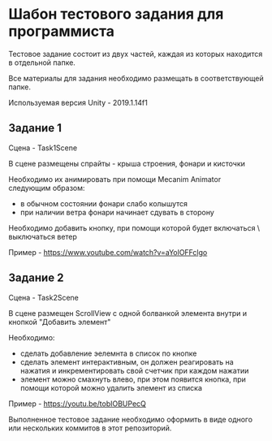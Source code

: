 # Шабон тестового задания для программиста

Тестовое задание состоит из двух частей, каждая из которых находится в отдельной папке.

Все материалы для задания необходимо размещать в соответствующей папке.

Используемая версия Unity - 2019.1.14f1

## Задание 1
Сцена - Task1Scene

В сцене размещены спрайты - крыша строения, фонари и кисточки

Необходимо их анимировать при помощи Mecanim Animator следующим образом:
- в обычном состоянии фонари слабо колышутся
- при наличии ветра фонари начинает сдувать в сторону

Необходимо добавить кнопку, при помощи которой будет включаться \ выключаться ветер

Пример - https://www.youtube.com/watch?v=aYolOFFclgo

## Задание 2
Сцена - Task2Scene

В сцене размещен ScrollView с одной болванкой элемента внутри и кнопкой "Добавить элемент"

Необходимо:
- сделать добавление эелемнта в список по кнопке
- сделать элемент интерактивным, он должен реагировать на нажатия и инкрементировать свой счетчик при каждом нажатии
- элемент можно смахнуть влево, при этом появится кнопка, при помощи которой можно удалить элемент из списка

Пример - https://youtu.be/tobIOBUPecQ


Выполненное тестовое задание необходимо оформить в виде одного или нескольких коммитов в этот репозиторий.
